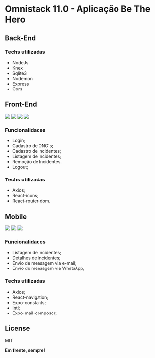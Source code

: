 # Omnistack 11.0 - Aplicação Be The Hero


##  Back-End

### Techs utilizadas

* NodeJs
* Knex
* Sqlite3
* Nodemon
* Express
* Cors


## Front-End

![](https://github.com/Deivid1071/omnistackrocketseat-BeTheHero/blob/master/TelasBeTheHero-Front-End/teladeinicio.png?raw=true)
![](https://github.com/Deivid1071/omnistackrocketseat-BeTheHero/blob/master/TelasBeTheHero-Front-End/teladecadastrodeongs.png?raw=true)
![](https://github.com/Deivid1071/omnistackrocketseat-BeTheHero/blob/master/TelasBeTheHero-Front-End/teladecadastrodecasos.png?raw=true)
![](https://github.com/Deivid1071/omnistackrocketseat-BeTheHero/blob/master/TelasBeTheHero-Front-End/teladelistagemdecasos.png?raw=true)



### Funcionalidades
* Login;
* Cadastro de ONG's;
* Cadastro de Incidentes;
* Listagem de Incidentes;
* Remoção de Incidentes.
* Logout;

### Techs utilizadas

* Axios;
* React-icons;
* React-router-dom.
 
## Mobile

![](https://github.com/Deivid1071/omnistackrocketseat-BeTheHero/blob/master/TelasBeTheHero-Mobile/teladeinicio.png?raw=true)
![](https://github.com/Deivid1071/omnistackrocketseat-BeTheHero/blob/master/TelasBeTheHero-Mobile/teladelistagem.png?raw=true)
![](https://github.com/Deivid1071/omnistackrocketseat-BeTheHero/blob/master/TelasBeTheHero-Mobile/teladedetalhes.png?raw=true)

### Funcionalidades

* Listagem de Incidentes;
* Detalhes de Incidentes;
* Envio de mensagem via e-mail;
* Envio de mensagem via WhatsApp;

### Techs utilizadas

* Axios;
* React-navigation;
* Expo-constants;
* Intl;
* Expo-mail-composer;
 

License
----

MIT


**Em frente, sempre!**

[//]: # (These are reference links used in the body of this note and get stripped out when the markdown processor does its job. There is no need to format nicely because it shouldn't be seen. Thanks SO - http://stackoverflow.com/questions/4823468/store-comments-in-markdown-syntax)


   [dill]: <https://github.com/joemccann/dillinger>
   [git-repo-url]: <https://github.com/joemccann/dillinger.git>
   [john gruber]: <http://daringfireball.net>
   [df1]: <http://daringfireball.net/projects/markdown/>
   [markdown-it]: <https://github.com/markdown-it/markdown-it>
   [Ace Editor]: <http://ace.ajax.org>
   [node.js]: <http://nodejs.org>
   [Twitter Bootstrap]: <http://twitter.github.com/bootstrap/>
   [jQuery]: <http://jquery.com>
   [@tjholowaychuk]: <http://twitter.com/tjholowaychuk>
   [express]: <http://expressjs.com>
   [AngularJS]: <http://angularjs.org>
   [Gulp]: <http://gulpjs.com>

   [PlDb]: <https://github.com/joemccann/dillinger/tree/master/plugins/dropbox/README.md>
   [PlGh]: <https://github.com/joemccann/dillinger/tree/master/plugins/github/README.md>
   [PlGd]: <https://github.com/joemccann/dillinger/tree/master/plugins/googledrive/README.md>
   [PlOd]: <https://github.com/joemccann/dillinger/tree/master/plugins/onedrive/README.md>
   [PlMe]: <https://github.com/joemccann/dillinger/tree/master/plugins/medium/README.md>
   [PlGa]: <https://github.com/RahulHP/dillinger/blob/master/plugins/googleanalytics/README.md>

